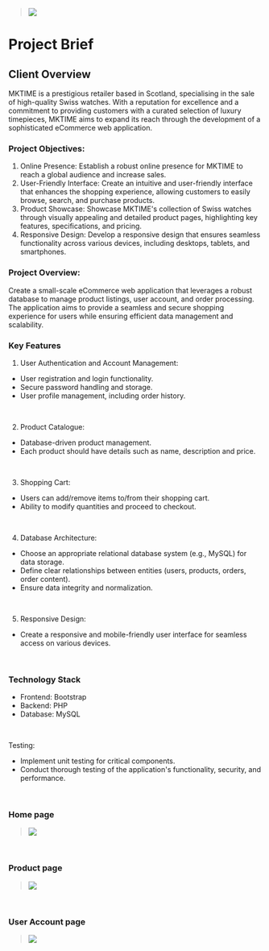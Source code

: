 > <img src="https://github.com/sarahsbtn/readMeResources/blob/main/logo.png">

# Project Brief 

## Client Overview 

MKTIME is a prestigious retailer based in Scotland, specialising in the sale of high-quality Swiss watches. With a reputation for excellence and a commitment to providing customers with a curated selection of luxury timepieces, MKTIME aims to expand its reach through the development of a sophisticated eCommerce web application.
 
### Project Objectives:
1.	Online Presence: Establish a robust online presence for MKTIME to reach a global audience and increase sales.
2.	User-Friendly Interface: Create an intuitive and user-friendly interface that enhances the shopping experience, allowing customers to easily browse, search, and purchase products.
3.	Product Showcase: Showcase MKTIME's collection of Swiss watches through visually appealing and detailed product pages, highlighting key features, specifications, and pricing.
4.	Responsive Design: Develop a responsive design that ensures seamless functionality across various devices, including desktops, tablets, and smartphones.
 
### Project Overview:
Create a small-scale eCommerce web application that leverages a robust database to manage product listings, user account, and order processing. The application aims to provide a seamless and secure shopping experience for users while ensuring efficient data management and scalability.

### Key Features
1.	User Authentication and Account Management:
* User registration and login functionality.
* Secure password handling and storage.
* User profile management, including order history.
<br/>      

2.	Product Catalogue:
*	Database-driven product management.
*	Each product should have details such as name, description and price.     
<br/>

3.	Shopping Cart:
*	Users can add/remove items to/from their shopping cart.
*	Ability to modify quantities and proceed to checkout.     
<br/>

4.	Database Architecture:
*	Choose an appropriate relational database system (e.g., MySQL) for data storage.
*	Define clear relationships between entities (users, products, orders, order content).
*	Ensure data integrity and normalization.     
<br/>

5.	Responsive Design:
*	Create a responsive and mobile-friendly user interface for seamless access on various devices.     
<br/>

### Technology Stack
*	Frontend: Bootstrap
*	Backend: PHP
*	Database: MySQL
<br/>

Testing:
* Implement unit testing for critical components.
*	Conduct thorough testing of the application's functionality, security, and performance.
<br/>

### Home page
><img src="https://github.com/sarahsbtn/readMeResources/blob/main/1-Home.png">
<br/>

### Product page 
><img src="https://github.com/sarahsbtn/readMeResources/blob/main/4-Product-Page.png">
<br/>

### User Account page 
><img src="https://github.com/sarahsbtn/readMeResources/blob/main/7-Your-Account-Logged-in.png">
<br/>

  
